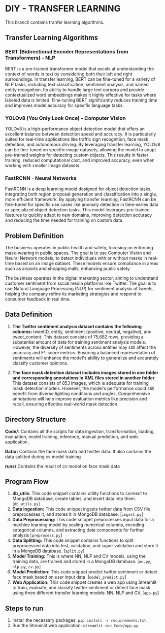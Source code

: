 # DIY - TRANSFER LEARNING
This branch contains tranfer learning algorithms.

## Transfer Learning Algorithms
### BERT (Bidirectional Encoder Representations from Transformers) - NLP
BERT is a pre-trained transformer model that excels at understanding the context of words in text by considering both their left and right surroundings. In transfer learning, BERT can be fine-tuned for a variety of NLP tasks, including text classification, sentiment analysis, and named entity recognition. Its ability to handle large text corpora and provide contextualized word embeddings makes it highly effective for tasks where labeled data is limited. Fine-tuning BERT significantly reduces training time and improves model accuracy for specific language tasks.

### YOLOv8 (You Only Look Once) - Computer Vision
YOLOv8 is a high-performance object detection model that offers an excellent balance between detection speed and accuracy. It is particularly suited for real-time applications like traffic sign recognition, face mask detection, and autonomous driving. By leveraging transfer learning, YOLOv8 can be fine-tuned on specific image datasets, allowing the model to adapt pre-trained weights for detecting custom objects. This results in faster training, reduced computational cost, and improved accuracy, even when working with smaller image datasets.

### FastRCNN - Neural Networks
FastRCNN is a deep learning model designed for object detection tasks, integrating both region proposal generation and classification into a single, more efficient framework. By applying transfer learning, FastRCNN can be fine-tuned for specific use cases like anomaly detection in time-series data or specialized object detection tasks. This model leverages pre-trained features to quickly adapt to new domains, improving detection accuracy and reducing the time needed for training on custom data.

## Problem Definition
The business operates in public health and safety, focusing on enforcing mask-wearing in public spaces. The goal is to use Computer Vision and Neural Network models, to detect individuals with or without masks in real-time based on an image dataset. These models ensure compliance in areas such as airports and shopping malls, enhancing public safety.

The business operates in the digital marketing sector, aiming to understand customer sentiment from social media platforms like Twitter. The goal is to use Natural Language Processing (NLP) for sentiment analysis of tweets, helping the company refine its marketing strategies and respond to consumer feedback in real time.

## Data Definition
1. **The Twitter sentiment analysis dataset contains the following columns:** tweetID, entity, sentiment (positive, neutral, negative), and tweet_content. This dataset consists of 75,682 rows, providing a substantial amount of data for training sentiment analysis models. However, the diversity of sentiments across entities may still affect the accuracy and F1-score metrics. Ensuring a balanced representation of sentiments will enhance the model's ability to generalize and accurately classify customer opinions.

2. **The face mask detection dataset includes images stored in one folder and corresponding annotations in XML files stored in another folder.** This dataset consists of 853 images, which is adequate for training mask detection models. However, the model's performance could still benefit from diverse lighting conditions and angles. Comprehensive annotations will help improve evaluation metrics like precision and recall, ensuring effective real-world mask detection.

## Directory Structure
**Code/:** Contains all the scripts for data ingestion, transformation, loading, evaluation, model training, inference, manual prediction, and web application.

**Data/:** Contains the face mask data and twitter data. It also contains the data splitted during cv model training

**runs/** Contains the result of cv model on face mask data

## Program Flow
1.	**db_utils:** This code snippet contains utility functions to connect to MongoDB database, create tables, and insert data into them.[`db_utils.py`]
2.	**Data Ingestion:** This code snippet ingests twitter data from CSV file, preprocesses it, and stores it in MongoDB database. [`ingest.py`]
3.	**Data Preprocessing:** This code snippet preprocesses input data for a machine learning model by scaling numerical columns, encoding categorical columns, and extracting date components for further analysis [`preprocess.py`]
4.	**Data Splitting:** This code snippet contains functions to split preprocessed data into test, validation, and super validation and store it in a MongoDB database. [`split.py`]
5.	**Model Training:** This is where NN, NLP and CV models, using the training data, are trained and stored in a MongoDB database. [`nn.py`, `nlp.py`, `cv.py`]
7.	**Model Prediction:** This code snippet predict twitter sentiment or detect face mask based on user input data.  [`model_predict.py`]
8.	**Web Application:** This code snippet creates a web app using Streamlit to train, evaluate, and classify twitter sentiment or detect face mask using three different transfer learning models: NN, NLP and CV. [`app.py`]

## Steps to run
1. Install the necessary packages: `pip install -r requirements.txt`
2. Run the Streamlit web application: `streamlit run Code/app.py`
